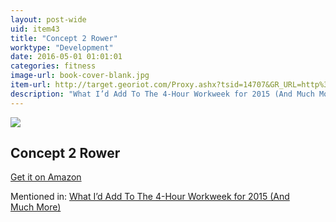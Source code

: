 ```yaml
---
layout: post-wide
uid: item43
title: "Concept 2 Rower"
worktype: "Development"
date: 2016-05-01 01:01:01
categories: fitness
image-url: book-cover-blank.jpg
item-url: http://target.georiot.com/Proxy.ashx?tsid=14707&GR_URL=http%3A%2F%2Fwww.amazon.com%2FConcept2-Model-Indoor-Rowing-Machine%2Fdp%2FB0092KNWA4%2F
description: "What I’d Add To The 4-Hour Workweek for 2015 (And Much More)"
---
```

<a href="http://target.georiot.com/Proxy.ashx?tsid=14707&GR_URL=http%3A%2F%2Fwww.amazon.com%2FConcept2-Model-Indoor-Rowing-Machine%2Fdp%2FB0092KNWA4%2F" target="blank"><img src="../../../../img/thumbs/book-cover-blank.jpg" class="prod-img"></a>
<h2>Concept 2 Rower</h2>
<p><a href="http://target.georiot.com/Proxy.ashx?tsid=14707&GR_URL=http%3A%2F%2Fwww.amazon.com%2FConcept2-Model-Indoor-Rowing-Machine%2Fdp%2FB0092KNWA4%2F" target="blank">Get it on Amazon</a><p>
<p>Mentioned in: <a href="http://fourhourworkweek.com/2014/12/23/4-hour-work-week-2015/" target="blank">What I’d Add To The 4-Hour Workweek for 2015 (And Much More)</a></p>
